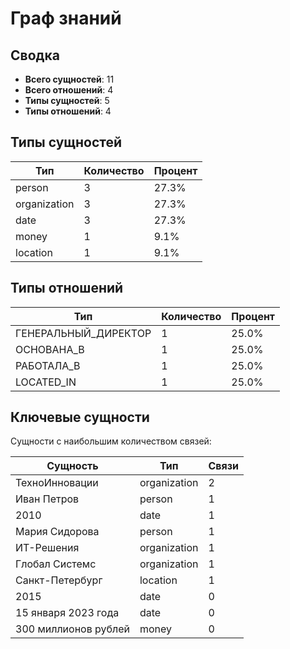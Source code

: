 # Граф знаний

## Сводка

- **Всего сущностей**: 11
- **Всего отношений**: 4
- **Типы сущностей**: 5
- **Типы отношений**: 4

## Типы сущностей

| Тип | Количество | Процент |
|------|-------|------------|
| person | 3 | 27.3% |
| organization | 3 | 27.3% |
| date | 3 | 27.3% |
| money | 1 | 9.1% |
| location | 1 | 9.1% |

## Типы отношений

| Тип | Количество | Процент |
|------|-------|------------|
| ГЕНЕРАЛЬНЫЙ_ДИРЕКТОР | 1 | 25.0% |
| ОСНОВАНА_В | 1 | 25.0% |
| РАБОТАЛА_В | 1 | 25.0% |
| LOCATED_IN | 1 | 25.0% |

## Ключевые сущности

Сущности с наибольшим количеством связей:

| Сущность | Тип | Связи |
|--------|------|-------------|
| ТехноИнновации | organization | 2 |
| Иван Петров | person | 1 |
| 2010 | date | 1 |
| Мария Сидорова | person | 1 |
| ИТ-Решения | organization | 1 |
| Глобал Системс | organization | 1 |
| Санкт-Петербург | location | 1 |
| 2015 | date | 0 |
| 15 января 2023 года | date | 0 |
| 300 миллионов рублей | money | 0 |


